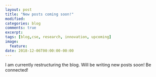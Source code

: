 ```yaml
---
layout: post
title: "New posts coming soon!"
modified:
categories: blog
comments: true
excerpt:
tags: [blog,cse, research, innovation, upcoming]
image:
  feature:
date: 2018-12-06T00:00:00-00:00
---
```

I am currently restructuring the blog. Will be writing new posts soon!
Be connected!
